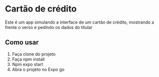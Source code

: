 # Cartão de crédito
Este é um app simulando a interface de um cartão de crédito, mostrando a frente o verso e pedindo os dados do titular


## Como usar
1. Faça clone do projeto
2. Faça npm install
3. Npm expo start
4. Abra o projeto no Expo go
